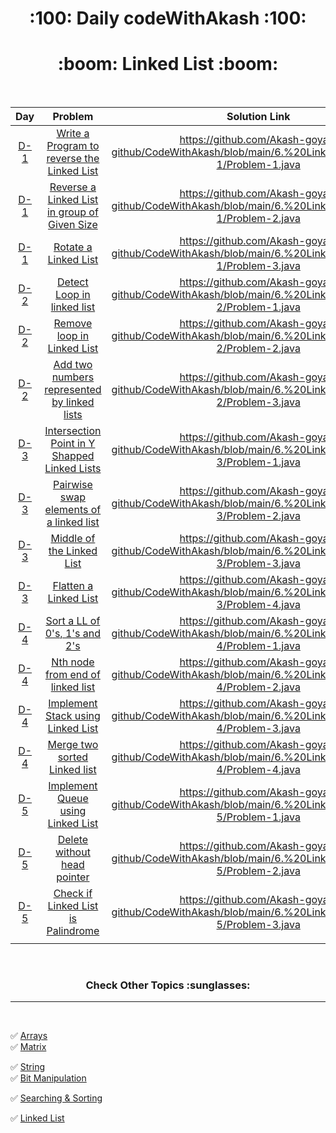 

  <h1 align="center">:100: Daily codeWithAkash :100:</h1>
  

  <h1 align="center">:boom: Linked List :boom: </h1>


<br>

|Day|Problem|Solution Link|Difficulty|
|:----:|:---:|:---:|:---:|
|[D-1](https://github.com/Akash-goyal-github/CodeWithAkash/tree/main/6.%20Linked%20List/Day-1)|[Write a Program to reverse the Linked List](https://practice.geeksforgeeks.org/problems/reverse-a-linked-list/1#)|https://github.com/Akash-goyal-github/CodeWithAkash/blob/main/6.%20Linked%20List/Day-1/Problem-1.java|Medium***|
|[D-1](https://github.com/Akash-goyal-github/CodeWithAkash/tree/main/6.%20Linked%20List/Day-1)|[Reverse a Linked List in group of Given Size](https://practice.geeksforgeeks.org/problems/reverse-a-linked-list-in-groups-of-given-size/1)|https://github.com/Akash-goyal-github/CodeWithAkash/blob/main/6.%20Linked%20List/Day-1/Problem-2.java|Advanced**|
|[D-1](https://github.com/Akash-goyal-github/CodeWithAkash/tree/main/6.%20Linked%20List/Day-1)|[Rotate a Linked List](https://practice.geeksforgeeks.org/problems/rotate-a-linked-list/1/)|https://github.com/Akash-goyal-github/CodeWithAkash/blob/main/6.%20Linked%20List/Day-1/Problem-3.java|Medium***|
|[D-2](https://github.com/Akash-goyal-github/CodeWithAkash/tree/main/6.%20Linked%20List/Day-2)|[Detect Loop in linked list](https://practice.geeksforgeeks.org/problems/detect-loop-in-linked-list/1)|https://github.com/Akash-goyal-github/CodeWithAkash/blob/main/6.%20Linked%20List/Day-2/Problem-1.java|Easy***|
|[D-2](https://github.com/Akash-goyal-github/CodeWithAkash/tree/main/6.%20Linked%20List/Day-2)|[Remove loop in Linked List](https://practice.geeksforgeeks.org/problems/remove-loop-in-linked-list/1)|https://github.com/Akash-goyal-github/CodeWithAkash/blob/main/6.%20Linked%20List/Day-2/Problem-2.java|Advanced***|
|[D-2](https://github.com/Akash-goyal-github/CodeWithAkash/tree/main/6.%20Linked%20List/Day-2)|[Add two numbers represented by linked lists](https://practice.geeksforgeeks.org/problems/add-two-numbers-represented-by-linked-lists/1)|https://github.com/Akash-goyal-github/CodeWithAkash/blob/main/6.%20Linked%20List/Day-2/Problem-3.java|Medium***|
|[D-3](https://github.com/Akash-goyal-github/CodeWithAkash/tree/main/6.%20Linked%20List/Day-3)|[Intersection Point in Y Shapped Linked Lists](https://practice.geeksforgeeks.org/problems/intersection-point-in-y-shapped-linked-lists/1)|https://github.com/Akash-goyal-github/CodeWithAkash/blob/main/6.%20Linked%20List/Day-3/Problem-1.java|Easy***|
|[D-3](https://github.com/Akash-goyal-github/CodeWithAkash/tree/main/6.%20Linked%20List/Day-3)|[Pairwise swap elements of a linked list](https://practice.geeksforgeeks.org/problems/pairwise-swap-elements-of-a-linked-list-by-swapping-data/1)|https://github.com/Akash-goyal-github/CodeWithAkash/blob/main/6.%20Linked%20List/Day-3/Problem-2.java|Medium***|
|[D-3](https://github.com/Akash-goyal-github/CodeWithAkash/tree/main/6.%20Linked%20List/Day-3)|[Middle of the Linked List](https://leetcode.com/problems/middle-of-the-linked-list/)|https://github.com/Akash-goyal-github/CodeWithAkash/blob/main/6.%20Linked%20List/Day-3/Problem-3.java|Easy***|
|[D-3](https://github.com/Akash-goyal-github/CodeWithAkash/tree/main/6.%20Linked%20List/Day-3)|[Flatten a Linked List](https://practice.geeksforgeeks.org/problems/flattening-a-linked-list/1)|https://github.com/Akash-goyal-github/CodeWithAkash/blob/main/6.%20Linked%20List/Day-3/Problem-4.java|Medium***|
|[D-4](https://github.com/Akash-goyal-github/CodeWithAkash/tree/main/6.%20Linked%20List/Day-4)|[Sort a LL of 0's, 1's and 2's](https://practice.geeksforgeeks.org/problems/given-a-linked-list-of-0s-1s-and-2s-sort-it/1)|https://github.com/Akash-goyal-github/CodeWithAkash/blob/main/6.%20Linked%20List/Day-4/Problem-1.java|Easy***|
|[D-4](https://github.com/Akash-goyal-github/CodeWithAkash/tree/main/6.%20Linked%20List/Day-4)|[Nth node from end of linked list](https://practice.geeksforgeeks.org/problems/nth-node-from-end-of-linked-list/1)|https://github.com/Akash-goyal-github/CodeWithAkash/blob/main/6.%20Linked%20List/Day-4/Problem-2.java|Easy***|
|[D-4](https://github.com/Akash-goyal-github/CodeWithAkash/tree/main/6.%20Linked%20List/Day-4)|[Implement Stack using Linked List](https://practice.geeksforgeeks.org/problems/implement-stack-using-linked-list/1)|https://github.com/Akash-goyal-github/CodeWithAkash/blob/main/6.%20Linked%20List/Day-4/Problem-3.java|Medium***|
|[D-4](https://github.com/Akash-goyal-github/CodeWithAkash/tree/main/6.%20Linked%20List/Day-4)|[Merge two sorted Linked list](https://practice.geeksforgeeks.org/problems/merge-two-sorted-linked-lists/1)|https://github.com/Akash-goyal-github/CodeWithAkash/blob/main/6.%20Linked%20List/Day-4/Problem-4.java|Easy***|
|[D-5](https://github.com/Akash-goyal-github/CodeWithAkash/tree/main/6.%20Linked%20List/Day-5)|[Implement Queue using Linked List](https://practice.geeksforgeeks.org/problems/implement-queue-using-linked-list/1)|https://github.com/Akash-goyal-github/CodeWithAkash/blob/main/6.%20Linked%20List/Day-5/Problem-1.java|Medium***|
|[D-5](https://github.com/Akash-goyal-github/CodeWithAkash/tree/main/6.%20Linked%20List/Day-5)|[Delete without head pointer](https://practice.geeksforgeeks.org/problems/delete-without-head-pointer/1)|https://github.com/Akash-goyal-github/CodeWithAkash/blob/main/6.%20Linked%20List/Day-5/Problem-2.java|Medium***|
|[D-5](https://github.com/Akash-goyal-github/CodeWithAkash/tree/main/6.%20Linked%20List/Day-5)|[Check if Linked List is Palindrome ](https://practice.geeksforgeeks.org/problems/check-if-linked-list-is-pallindrome/1)|https://github.com/Akash-goyal-github/CodeWithAkash/blob/main/6.%20Linked%20List/Day-5/Problem-3.java|Easy***|
|<img width=300/>|<img width=500/>|<img width=500/>|<img width=300/>|



<br>

  <h3 align="center"> Check Other Topics :sunglasses: </h3>

---
<br>

:white_check_mark: [Arrays](https://github.com/Akash-goyal-github/CodeWithAkash/tree/main/1.%20Arrays)  <img width=500/> :white_check_mark: [Matrix](https://github.com/Akash-goyal-github/CodeWithAkash/tree/main/2.%20Matrix)

:white_check_mark: [String](https://github.com/Akash-goyal-github/CodeWithAkash/tree/main/3.%20String)  <img width=500/> :white_check_mark: [Bit Manipulation](https://github.com/Akash-goyal-github/CodeWithAkash/tree/main/4.%20Bit%20Manupulation)

:white_check_mark: [Searching & Sorting](https://github.com/Akash-goyal-github/CodeWithAkash/tree/main/5.%20Searching%20%26%20Sorting)  <img width=500/> 

:white_check_mark: [Linked List](https://github.com/Akash-goyal-github/CodeWithAkash/tree/main/6.%20Linked%20List)


<br>
